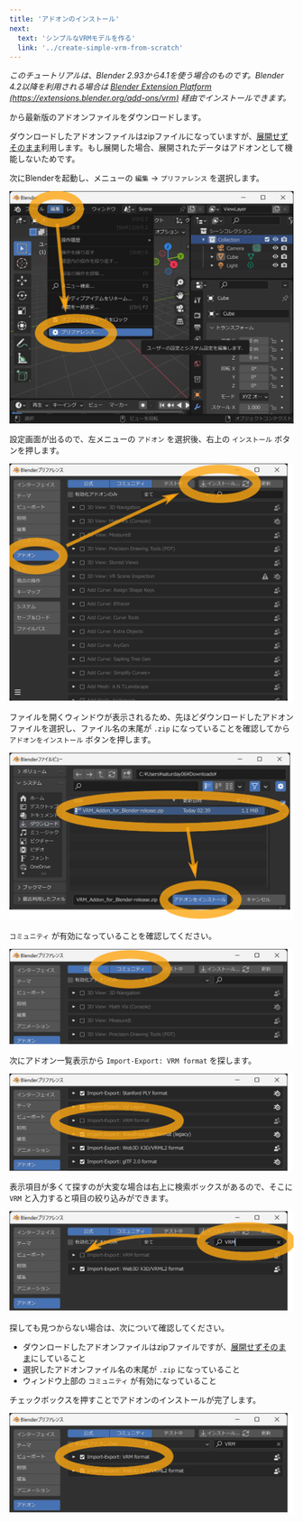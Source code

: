 ```yaml
---
title: 'アドオンのインストール'
next:
  text: 'シンプルなVRMモデルを作る'
  link: '../create-simple-vrm-from-scratch'
---
```


_このチュートリアルは、Blender 2.93から4.1を使う場合のものです。Blender
4.2以降を利用される場合は
[Blender Extension Platform (https://extensions.blender.org/add-ons/vrm)](https://extensions.blender.org/add-ons/vrm)
経由でインストールできます。_

<DownloadLinkJa /> から最新版のアドオンファイルをダウンロードします。

ダウンロードしたアドオンファイルはzipファイルになっていますが、<u>展開せずそのまま</u>利用します。もし展開した場合、展開されたデータはアドオンとして機能しないためです。

次にBlenderを起動し、メニューの `編集` → `プリファレンス` を選択します。

![](1.png)

設定画面が出るので、左メニューの `アドオン` を選択後、右上の `インストール`
ボタンを押します。

![](2.png)

ファイルを開くウィンドウが表示されるため、先ほどダウンロードしたアドオンファイルを選択し、ファイル名の末尾が
`.zip` になっていることを確認してから `アドオンをインストール`
ボタンを押します。

![](3.png)

`コミュニティ` が有効になっていることを確認してください。

![](4.png)

次にアドオン一覧表示から `Import-Export: VRM format` を探します。

![](5.png)

表示項目が多くて探すのが大変な場合は右上に検索ボックスがあるので、そこに `VRM`
と入力すると項目の絞り込みができます。

![](6.png)

探しても見つからない場合は、次について確認してください。

- ダウンロードしたアドオンファイルはzipファイルですが、<u>展開せずそのまま</u>にしていること
- 選択したアドオンファイル名の末尾が `.zip` になっていること
- ウィンドウ上部の `コミュニティ` が有効になっていること

チェックボックスを押すことでアドオンのインストールが完了します。

![](7.png)
